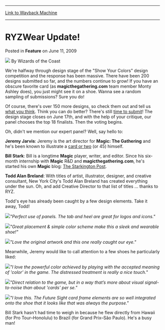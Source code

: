 
---
[Link to Wayback Machine](https://web.archive.org/web/20210429112436/https://magic.wizards.com/en/articles/archive/feature/ryzwear-update-2009-06-11)

[_metadata_:wayback_url]:- "https://magic.wizards.com/en/articles/archive/feature/ryzwear-update-2009-06-11"
[_metadata_:wayback_raw_url]:- "https://web.archive.org/web/20210429112436id_/https://magic.wizards.com/en/articles/archive/feature/ryzwear-update-2009-06-11"
[_metadata_:wayback_capture_timestamp]:- "2021-04-29 11:24:36+00:00"
[_metadata_:publish_date]:- "2009-06-11"
[_metadata_:description]:- "We're halfway through design stage of the `Show Your Colors` design competition and the response has been massive. There have been 200 designs submitted so far, and the numbers continue to grow! If you have an obscure favorite card (as magicthegathering.com team member Monty Ashley does), you just might see it on a shoe. Wanna see a random sampling of submissions? Sure you do!"
[_metadata_:generator]:- "Drupal 7 (http://drupal.org)"
---


RYZWear Update!
===============



 Posted in **Feature**
 on June 11, 2009 






![](https://media.magic.wizards.com/styles/auth_small/public/images/person/wizards_author.jpg)
By Wizards of the Coast












We're halfway through design stage of the "Show Your Colors" design competition and the response has been massive. There have been 200 designs submitted so far, and the numbers continue to grow! If you have an obscure favorite card (as **magicthegathering.com** team member Monty Ashley does), you just might see it on a shoe. Wanna see a random sampling of submissions? Sure you do!


Of course, there's over 150 more designs, so check them out and tell us [what you think](/en/articles/archive/event-coverage/feature-designing-coverage-2008-05-24). Think you can do better? There's still [time to submit](/en/articles/archive/event-coverage/feature-designing-coverage-2008-05-24)! The design stage closes on June 17th, and with the help of your critique, our panel chooses the top 18 finalists. Then the voting begins.


Oh, didn't we mention our expert panel? Well, say hello to:


**Jeremy Jarvis**: Jeremy is the art director for **Magic: The Gathering** and he's been known to illustrate a [card or two](http://gatherer.wizards.com/Pages/Search/Default.aspx?output=spoiler&method=visual&action=advanced&artist=+%5b%22Jeremy+Jarvis%22%5d) (or 45) himself.


**Bill Stark**: Bill is a longtime **Magic** player, writer, and editor. Since his six-month internship with **Magic** R&D and **magicthegathering.com**, he's started his own **Magic** blog: [The Starkington Post](http://www.thestarkingtonpost.com/).


**Todd Alan Breland**: With titles of artist, illustrator, designer, and creative consultant, New York City's Todd Alan Breland has created everything under the sun. Oh, and add Creative Director to that list of titles ... thanks to RYZ.


Todd's eye has already been caught by a few design elements. Take it away, Todd!


![](https://media.magic.wizards.com/image_legacy_migration/mtg/images/daily/arcana/209_shoe1.png)*"Perfect use of panels. The tab and heel are great for logos and icons."*


  
  
![](https://media.magic.wizards.com/image_legacy_migration/mtg/images/daily/arcana/209_shoe2.png)*"Great placement & simple color scheme make this a sleek and wearable shoe!"*


  
  
![](https://media.magic.wizards.com/image_legacy_migration/mtg/images/daily/arcana/209_shoe3.png)*"Love the original artwork and this one really caught our eye."*


Meanwhile, Jeremy would like to call attention to a few shoes he particularly liked:


![](https://media.magic.wizards.com/image_legacy_migration/mtg/images/daily/arcana/209_shoe1a.bmp)*"I love the powerful color achieved by playing with the accepted meaning of 'color' in the game. The distressed treatment is really a nice touch."*


  
  
![](https://media.magic.wizards.com/image_legacy_migration/mtg/images/daily/arcana/209_shoe2a.bmp)*"Direct relation to the game, but in a way that’s more about visual signal-to-noise than about 'cards' *per se*."*


  
  
![](https://media.magic.wizards.com/image_legacy_migration/mtg/images/daily/arcana/209_shoe3a.bmp)*"I love this. The Future Sight card frame elements are so well integrated onto the shoe that it looks like that was always the purpose."*


Bill Stark hasn't had time to weigh in because he flew directly from Hawaii (for Pro Tour–Honolulu) to Brazil (for Grand Prix–São Paulo). He's a busy man!









